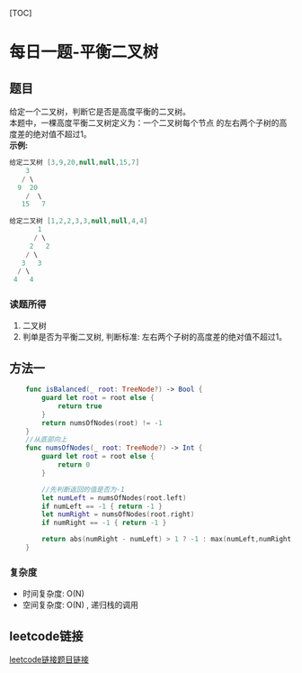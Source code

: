 [TOC]

# 每日一题-平衡二叉树

## 题目
给定一个二叉树，判断它是否是高度平衡的二叉树。  
本题中，一棵高度平衡二叉树定义为：一个二叉树每个节点 的左右两个子树的高度差的绝对值不超过1。  
**示例:**  
```java
给定二叉树 [3,9,20,null,null,15,7]
    3
   / \
  9  20
    /  \
   15   7
   
给定二叉树 [1,2,2,3,3,null,null,4,4] 
       1
      / \
     2   2
    / \
   3   3
  / \
 4   4
```

### 读题所得
1. 二叉树
2. 判单是否为平衡二叉树, 判断标准: 左右两个子树的高度差的绝对值不超过1。  

## 方法一
```swift
    func isBalanced(_ root: TreeNode?) -> Bool {
        guard let root = root else {
            return true
        }
        return numsOfNodes(root) != -1
    }
    //从底部向上
    func numsOfNodes(_ root: TreeNode?) -> Int {
        guard let root = root else {
            return 0
        }

        //先判断返回的值是否为-1
        let numLeft = numsOfNodes(root.left) 
        if numLeft == -1 { return -1 }
        let numRight = numsOfNodes(root.right) 
        if numRight == -1 { return -1 }

        return abs(numRight - numLeft) > 1 ? -1 : max(numLeft,numRight) + 1
    }
```
### 复杂度
* 时间复杂度: O(N)
* 空间复杂度: O(N) , 递归栈的调用

## leetcode链接
[leetcode链接题目链接](https://leetcode-cn.com/problems//)  